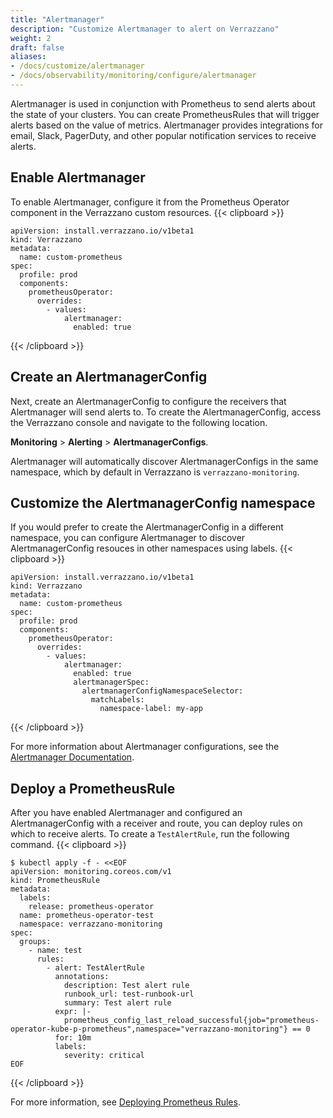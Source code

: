 ```yaml
---
title: "Alertmanager"
description: "Customize Alertmanager to alert on Verrazzano"
weight: 2
draft: false
aliases:
- /docs/customize/alertmanager
- /docs/observability/monitoring/configure/alertmanager
---
```

Alertmanager is used in conjunction with Prometheus to send alerts about the state of your clusters.
You can create PrometheusRules that will trigger alerts based on the value of metrics.
Alertmanager provides integrations for email, Slack, PagerDuty, and other popular notification services to receive alerts.

## Enable Alertmanager

To enable Alertmanager, configure it from the Prometheus Operator component
in the Verrazzano custom resources.
{{< clipboard >}}
<div class="highlight">

   ```
   apiVersion: install.verrazzano.io/v1beta1
   kind: Verrazzano
   metadata:
     name: custom-prometheus
   spec:
     profile: prod
     components:
       prometheusOperator:
         overrides:
           - values:
               alertmanager:
                 enabled: true
   ```

</div>
{{< /clipboard >}}

## Create an AlertmanagerConfig


Next, create an AlertmanagerConfig to configure the receivers that Alertmanager will send alerts to.
To create the AlertmanagerConfig, access the Verrazzano console and navigate to the following location.

**Monitoring** > **Alerting** > **AlertmanagerConfigs**.

Alertmanager will automatically discover AlertmanagerConfigs in the same namespace,
which by default in Verrazzano is `verrazzano-monitoring`.

## Customize the AlertmanagerConfig namespace

If you would prefer to create the AlertmanagerConfig
in a different namespace, you can configure Alertmanager to discover AlertmanagerConfig resouces
in other namespaces using labels.
{{< clipboard >}}
<div class="highlight">

   ```
   apiVersion: install.verrazzano.io/v1beta1
   kind: Verrazzano
   metadata:
     name: custom-prometheus
   spec:
     profile: prod
     components:
       prometheusOperator:
         overrides:
           - values:
               alertmanager:
                 enabled: true
                 alertmanagerSpec:
                   alertmanagerConfigNamespaceSelector:
                     matchLabels:
                       namespace-label: my-app
   ```

</div>
{{< /clipboard >}}

For more information about Alertmanager configurations, see the [Alertmanager Documentation](https://prometheus.io/docs/alerting/latest/configuration/).

## Deploy a PrometheusRule

After you have enabled Alertmanager and configured an AlertmanagerConfig with a receiver and route,
you can deploy rules on which to receive alerts.
To create a `TestAlertRule`, run the following command.
{{< clipboard >}}
<div class="highlight">

```
$ kubectl apply -f - <<EOF
apiVersion: monitoring.coreos.com/v1
kind: PrometheusRule
metadata:
  labels:
    release: prometheus-operator
  name: prometheus-operator-test
  namespace: verrazzano-monitoring
spec:
  groups:
    - name: test
      rules:
        - alert: TestAlertRule
          annotations:
            description: Test alert rule
            runbook_url: test-runbook-url
            summary: Test alert rule
          expr: |-
            prometheus_config_last_reload_successful{job="prometheus-operator-kube-p-prometheus",namespace="verrazzano-monitoring"} == 0
          for: 10m
          labels:
            severity: critical
EOF
```
</div>
{{< /clipboard >}}

For more information, see [Deploying Prometheus Rules](https://github.com/prometheus-operator/prometheus-operator/blob/main/Documentation/user-guides/alerting.md#deploying-prometheus-rules).

